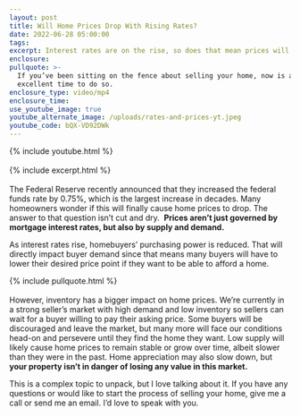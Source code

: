 ```yaml
---
layout: post
title: Will Home Prices Drop With Rising Rates?
date: 2022-06-28 05:00:00
tags:
excerpt: Interest rates are on the rise, so does that mean prices will come down?
enclosure:
pullquote: >-
  If you’ve been sitting on the fence about selling your home, now is an
  excellent time to do so.
enclosure_type: video/mp4
enclosure_time:
use_youtube_image: true
youtube_alternate_image: /uploads/rates-and-prices-yt.jpeg
youtube_code: bQX-VD92DWk
---
```

{% include youtube.html %}<br><br>{% include excerpt.html %}<br><br>The Federal Reserve recently announced that they increased the federal funds rate by 0.75%, which is the largest increase in decades. Many homeowners wonder if this will finally cause home prices to drop. The answer to that question isn’t cut and dry.&nbsp; **Prices aren’t just governed by mortgage interest rates, but also by supply and demand.**

As interest rates rise, homebuyers’ purchasing power is reduced. That will directly impact buyer demand since that means many buyers will have to lower their desired price point if they want to be able to afford a home.

{% include pullquote.html %}<br><br>However, inventory has a bigger impact on home prices. We’re currently in a strong seller’s market with high demand and low inventory so sellers can wait for a buyer willing to pay their asking price. Some buyers will be discouraged and leave the market, but many more will face our conditions head-on and persevere until they find the home they want. Low supply will likely cause home prices to remain stable or grow over time, albeit slower than they were in the past. Home appreciation may also slow down, but **your property isn’t in danger of losing any value in this market.**

This is a complex topic to unpack, but I love talking about it. If you have any questions or would like to start the process of selling your home, give me a call or send me an email. I’d love to speak with you.

<br>&nbsp;
